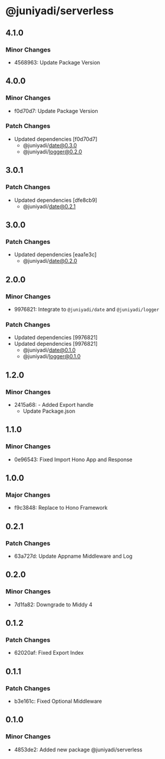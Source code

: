 # @juniyadi/serverless

## 4.1.0

### Minor Changes

- 4568963: Update Package Version

## 4.0.0

### Minor Changes

- f0d70d7: Update Package Version

### Patch Changes

- Updated dependencies [f0d70d7]
  - @juniyadi/date@0.3.0
  - @juniyadi/logger@0.2.0

## 3.0.1

### Patch Changes

- Updated dependencies [dfe8cb9]
  - @juniyadi/date@0.2.1

## 3.0.0

### Patch Changes

- Updated dependencies [eaa1e3c]
  - @juniyadi/date@0.2.0

## 2.0.0

### Minor Changes

- 9976821: Integrate to `@juniyadi/date` and `@juniyadi/logger`

### Patch Changes

- Updated dependencies [9976821]
- Updated dependencies [9976821]
  - @juniyadi/date@0.1.0
  - @juniyadi/logger@0.1.0

## 1.2.0

### Minor Changes

- 2415a68: - Added Export handle
  - Update Package.json

## 1.1.0

### Minor Changes

- 0e96543: Fixed Import Hono App and Response

## 1.0.0

### Major Changes

- f9c3848: Replace to Hono Framework

## 0.2.1

### Patch Changes

- 63a727d: Update Appname Middleware and Log

## 0.2.0

### Minor Changes

- 7d1fa82: Downgrade to Middy 4

## 0.1.2

### Patch Changes

- 62020af: Fixed Export Index

## 0.1.1

### Patch Changes

- b3e161c: Fixed Optional Middleware

## 0.1.0

### Minor Changes

- 4853de2: Added new package @juniyadi/serverless
